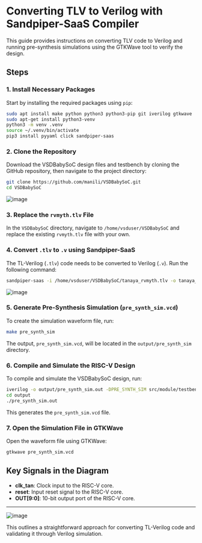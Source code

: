 
# Converting TLV to Verilog with Sandpiper-SaaS Compiler

This guide provides instructions on converting TLV code to Verilog and running pre-synthesis simulations using the GTKWave tool to verify the design.

## Steps

### 1. Install Necessary Packages
Start by installing the required packages using `pip`:

```bash
sudo apt install make python python3 python3-pip git iverilog gtkwave
sudo apt-get install python3-venv
python3 -m venv .venv
source ~/.venv/bin/activate
pip3 install pyyaml click sandpiper-saas
```

### 2. Clone the Repository
Download the VSDBabySoC design files and testbench by cloning the GitHub repository, then navigate to the project directory:

```bash
git clone https://github.com/manili/VSDBabySoC.git
cd VSDBabySoC
```
![image](https://github.com/user-attachments/assets/83f3bb63-c331-4a48-ab3e-8539feb6fcd6)

### 3. Replace the `rvmyth.tlv` File
In the `VSDBabySoC` directory, navigate to `/home/vsduser/VSDBabySoC` and replace the existing `rvmyth.tlv` file with your own.

### 4. Convert `.tlv` to `.v` using Sandpiper-SaaS
The TL-Verilog (`.tlv`) code needs to be converted to Verilog (`.v`). Run the following command:

```bash
sandpiper-saas -i /home/vsduser/VSDBabySoC/tanaya_rvmyth.tlv -o tanaya_rvmyth.v --bestsv --noline -p verilog --outdir /home/vsduser/VSDBabySoC/
```

![image](https://github.com/user-attachments/assets/af068206-ee44-4fb2-8813-a1e60b4334c6)

### 5. Generate Pre-Synthesis Simulation (`pre_synth_sim.vcd`)
To create the simulation waveform file, run:

```bash
make pre_synth_sim
```

The output, `pre_synth_sim.vcd`, will be located in the `output/pre_synth_sim` directory.

### 6. Compile and Simulate the RISC-V Design
To compile and simulate the VSDBabySoC design, run:

```bash
iverilog -o output/pre_synth_sim.out -DPRE_SYNTH_SIM src/module/testbench.v -I src/include -I src/module
cd output
./pre_synth_sim.out
```

This generates the `pre_synth_sim.vcd` file.

### 7. Open the Simulation File in GTKWave
Open the waveform file using GTKWave:

```bash
gtkwave pre_synth_sim.vcd
```

## Key Signals in the Diagram

- **clk_tan**: Clock input to the RISC-V core.
- **reset**: Input reset signal to the RISC-V core.
- **OUT[9:0]**: 10-bit output port of the RISC-V core.

---
![image](https://github.com/user-attachments/assets/6fc29cb4-9477-4d1a-8a07-3c7fbb70827d)

This outlines a straightforward approach for converting TL-Verilog code and validating it through Verilog simulation.
